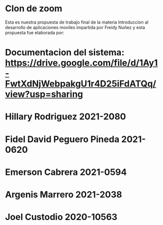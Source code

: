 # Clon de zoom 

Esta es nuestra propuesta de trabajo final de la materia Introduccion al desarrollo de aplicaciones moviles impartida por Freidy Nuñez y esta propuesta fue elaborada por:
# Documentacion del sistema: https://drive.google.com/file/d/1Ay1-FwtXdNjWebpakgU1r4D25iFdATQq/view?usp=sharing
# Hillary Rodriguez 2021-2080
# Fidel David Peguero Pineda 2021-0620
# Emerson Cabrera 2021-0594
# Argenis Marrero 2021-2038
# Joel Custodio 2020-10563
